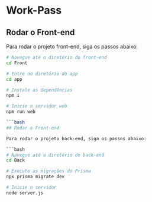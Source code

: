 # Work-Pass

## Rodar o Front-end

Para rodar o projeto front-end, siga os passos abaixo:

```bash
# Navegue até o diretório do front-end
cd Front

# Entre no diretório do app
cd app

# Instale as dependências
npm i

# Inicie o servidor web
npm run web

```bash
## Rodar o Front-end

Para rodar o projeto back-end, siga os passos abaixo:

```bash
# Navegue até o diretório do back-end
cd Back

# Execute as migrações do Prisma
npx prisma migrate dev

# Inicie o servidor
node server.js

